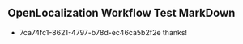 ## OpenLocalization Workflow Test MarkDown
* 7ca74fc1-8621-4797-b78d-ec46ca5b2f2e thanks!

<!--HONumber=Sep16_HO1-->



